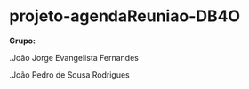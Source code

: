 # projeto-agendaReuniao-DB4O
**Grupo:**

.João Jorge Evangelista Fernandes

.João Pedro de Sousa Rodrigues
